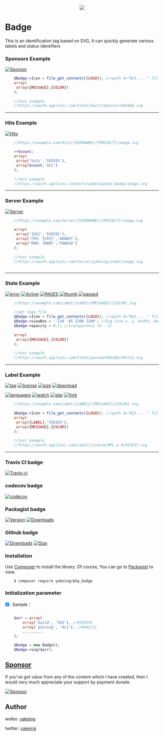 <div align=center><img src="https://images.gitee.com/uploads/images/2019/0918/004104_315688cf_5313489.png"/></div>

# Badge
This is an identification tag based on SVG, It can quickly generate various labels and status identifiers

### Sponsors Example

[![Sponsor](https://oauth.applinzi.com/State/heart/Sponsor/EA4AAA.svg)](https://github.com/yakeing/Documentation/blob/master/Sponsor/README.md)

```php
    $Badge->Icon = file_get_contents({LOGO}); //<path d="M23....." fill="#FFF"></path>
    array(
     array({MESSAGE},{COLOR})
    );
    
    //test example
    //https://oauth.applinzi.com/State/heart/Sponsor/EA4AAA.svg
```

---

### Hits Example

[![Hits](https://oauth.applinzi.com/Hits/yakeing/php_badge/image.svg)](https://github.com/yakeing/php_badge)

```php
    //https://example.com/Hits/{USERNAME}/{PROJECT}/image.svg
    
    ++$count;
    array(
     array('hits','555555'),
     array($count,'4C1')
    );
    
    //test example
    //https://oauth.applinzi.com/Hits/yakeing/php_badge/image.svg
```

---

### Server Example

[![Server](https://oauth.applinzi.com/Server/yakeing/index/image.svg)](https://github.com/yakeing/php_badge)

```php
    //https://example.com/Server/{USERNAME}/{PROJECT}/image.svg
    
    array(
     array('{OS}','555555'),
     array('CPU: {CPU}','A0ABFC'),
     array('RAM: {RAM}','F0A010')
    );
    
    //test example
    //https://oauth.applinzi.com/Server/yakeing/index/image.svg
    
```

---

### State Example

[![error](https://oauth.applinzi.com/State/error/ERROR/ed1941.svg)](https://github.com/yakeing/php_badge)
[![Active](https://oauth.applinzi.com/State/rocket/Active/28a745.svg)](https://github.com/yakeing/php_badge)
[![PAGES](https://oauth.applinzi.com/State/github/PAGES/ea4c89.svg)](https://github.com/yakeing/php_badge)
[![thumb](https://oauth.applinzi.com/State/thumb/88888/636AD0.svg)](https://github.com/yakeing/php_badge)
[![passed](https://oauth.applinzi.com/State/passed/PASSED/44CC11.svg)](https://github.com/yakeing/php_badge)

```php
    //https://example.com/Label/{LOGO}/{MESSAGE}/{COLOR}.svg
    
    //get logo file
    $Badge->Icon = file_get_contents({LOGO}); //<path d="M23....." fill="#FFF"></path>
    $Badge->viewBox = '-120 -85 1200 1200'; //Svg Icon x, y, Width, Height
    $Badge->opacity = 0.7; //transparency (0 - 1)
    
    array(
     array({MESSAGE},{COLOR})
    );
    
    //test example
    //https://oauth.applinzi.com/State/passed/PASSED/44CC11.svg
```

---

### Label Example

[![tag](https://oauth.applinzi.com/Label/tag/V4.1.0/84bf96.svg)](https://github.com/yakeing/php_badge/releases)
[![license](https://oauth.applinzi.com/Label/license/MPL-2.0/FE7D37.svg)](https://github.com/yakeing/php_badge/blob/master/LICENSE)
[![size](https://oauth.applinzi.com/Label/size/999KB/b36d41.svg)](https://github.com/yakeing/php_badge)
[![download](https://oauth.applinzi.com/Label/download/999M/a4a61d.svg)](https://github.com/yakeing/php_badge/search?l=php)

[![languages](https://oauth.applinzi.com/Label/languages/php/007EC6.svg)](https://github.com/yakeing/php_badge/search?l=php)
[![watch](https://oauth.applinzi.com/Label/watch/999M/28a745.svg)](https://github.com/yakeing/php_badge/deployments)
[![star](https://oauth.applinzi.com/Label/star/999M/ad8b3d.svg)](https://github.com/yakeing/php_badge/stargazers)
[![fork](https://oauth.applinzi.com/Label/fork/999M/9b95c9.svg)](https://github.com/yakeing/php_badge/network/members)

```php
    //https://example.com/Label/{LABEL}/{MESSAGE}/{COLOR}.svg
    
    $Badge->Icon = file_get_contents({LOGO}); //<path d="M23....." fill="#FFF"></path>
    array(
     array({LABEL},'555555'),
     array({MESSAGE},{COLOR})
    );
    
    //test example
    //https://oauth.applinzi.com/Label/license/MPL-2.0/FE7D37.svg
```

---

### Travis CI badge

[![Travis-ci](https://api.travis-ci.com/yakeing/php_badge.svg)](https://travis-ci.com/yakeing/php_badge)

### codecov badge

[![codecov](https://codecov.io/gh/yakeing/php_badge/branch/master/graph/badge.svg)](https://codecov.io/gh/yakeing/php_badge)

### Packagist badge

[![Version](http://img.shields.io/packagist/v/yakeing/php_badge.svg)](https://github.com/yakeing/php_badge/releases)
[![Downloads](http://img.shields.io/packagist/dt/yakeing/php_badge.svg)](https://packagist.org/packages/yakeing/php_badge)

### Github badge

[![Downloads](https://img.shields.io/github/downloads/yakeing/php_badge/total.svg)](https://github.com/yakeing/php_badge)
[![Size](https://img.shields.io/github/size/yakeing/php_badge/src/Badge.php.svg)](https://github.com/yakeing/php_badge/blob/master/src/Badge.php)

### Installation

Use [Composer](https://getcomposer.org) to install the library.
Of course, You can go to [Packagist](https://packagist.org/packages/yakeing/php_badge) to view.

```shell
    $ composer require yakeing/php_badge
```

### Initialization parameter

- [x] Sample：
```php

    $arr = array(
        array('build', '555'), //#555555
        array('passing', '4c1'), //#44CC11
        ..........
    );

    $Badge = new Badge();
    $Badge->svg($arr);

```

[Sponsor](https://github.com/yakeing/Documentation/blob/master/Sponsor/README.md)
---
If you've got value from any of the content which I have created, then I would very much appreciate your support by payment donate.

[![Sponsor](https://oauth.applinzi.com/State/heart/Sponsor/EA4AAA.svg)](https://github.com/yakeing/Documentation/blob/master/Sponsor/README.md)

Author
---

weibo: [yakeing](https://weibo.com/yakeing)

twitter: [yakeing](https://twitter.com/yakeing)
